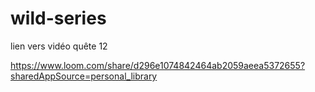 # wild-series

lien vers vidéo quête 12

https://www.loom.com/share/d296e1074842464ab2059aeea5372655?sharedAppSource=personal_library
